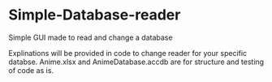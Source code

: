 # Simple-Database-reader
Simple GUI made to read and change a database


Explinations will be provided in code to change reader for your specific databse.
Anime.xlsx and AnimeDatabase.accdb are for structure and testing of code as is.
